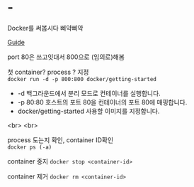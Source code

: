 # -
Docker를 써봅시다 삐약삐약

[Guide](https://learn.microsoft.com/ko-kr/visualstudio/docker/tutorials/docker-tutorial)

port 80은 쓰고잇대서 800으로 (임의로)해봄


첫 container? process ? 지정  
```docker run -d -p 800:800 docker/getting-started```  
* -d 백그라운드에서 분리 모드로 컨테이너를 실행합니다.
* -p 80:80 호스트의 포트 80을 컨테이너의 포트 80에 매핑합니다.
* docker/getting-started 사용할 이미지를 지정합니다.


<br\>
<br\>



process 도는지 확인, container ID확인  
```docker ps (-a)```

container 중지
```docker stop <container-id>```
  
container 제거
```docker rm <container-id>```
